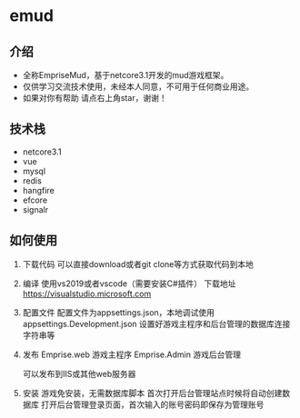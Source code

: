 # emud
## 介绍
* 全称EmpriseMud，基于netcore3.1开发的mud游戏框架。
* 仅供学习交流技术使用，未经本人同意，不可用于任何商业用途。
* 如果对你有帮助 请点右上角star，谢谢！
## 技术栈
* netcore3.1
* vue
* mysql
* redis
* hangfire
* efcore
* signalr

## 如何使用
1. 下载代码
    可以直接download或者git clone等方式获取代码到本地
    
2. 编译
    使用vs2019或者vscode（需要安装C#插件）
    下载地址 https://visualstudio.microsoft.com
	
3. 配置文件
    配置文件为appsettings.json，本地调试使用appsettings.Development.json
    设置好游戏主程序和后台管理的数据库连接字符串等
	
4. 发布
    Emprise.web  游戏主程序
	Emprise.Admin  游戏后台管理
	
	可以发布到IIS或其他web服务器
     
5. 安装
	游戏免安装，无需数据库脚本
	首次打开后台管理站点时候将自动创建数据库
    打开后台管理登录页面，首次输入的账号密码即保存为管理账号
	


    
